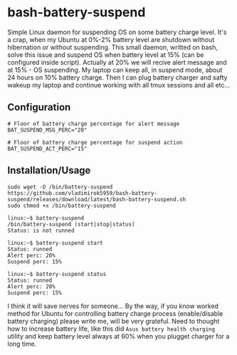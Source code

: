 # bash-battery-suspend
Simple Linux daemon for suspending OS on some battery charge level. It's a crap, when my Ubuntu at 0%-2% battery level are shutdown without hibernation or without suspending. This small daemon, writted on bash, solve this issue and suspend OS when battery level at 15% (can be configured inside script). Actually at 20% we will recive alert message and at 15% - OS suspending. My laptop can keep all, in suspend mode, about 24 hours on 10% battery charge. Then I can plug battery charger and safty wakeup my laptop and continue working with all tmux sessions and all etc...

## Configuration
```
# Floor of battery charge percentage for alert message
BAT_SUSPEND_MSG_PERC="20"

# Floor of battery charge percentage for suspend action
BAT_SUSPEND_ACT_PERC="15"
```

## Installation/Usage
```
sudo wget -O /bin/battery-suspend https://github.com/vladimirok5959/bash-battery-suspend/releases/download/latest/bash-battery-suspend.sh
sudo chmod +x /bin/battery-suspend

linux:~$ battery-suspend
/bin/battery-suspend (start|stop|status)
Status: is not runned

linux:~$ battery-suspend start
Status: runned
Alert perc: 20%
Suspend perc: 15%

linux:~$ battery-suspend status
Status: runned
Alert perc: 20%
Suspend perc: 15%
```

I think it will save nerves for someone... By the way, if you know worked method for Ubuntu for controlling battery charge process (enable/disable battery charging) please write me, will be very grateful. Need to thought how to increase battery life, like this did `Asus battery health charging` utility and keep battery level always at 60% when you plugget charger for a long time.
